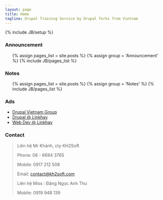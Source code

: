 ```yaml
---
layout: page
title: Home
tagline: Drupal Training Service by Drupal forks from Vietnam
---
```

{% include JB/setup %}


### Announcement
<ul class="announcements">
    {% assign pages_list = site.posts %}
    {% assign group = 'Announcement' %}
    {% include JB/pages_list %}
</ul>

### Notes
<ul class="notes">
    {% assign pages_list = site.posts %}
    {% assign group = 'Notes' %}
    {% include JB/pages_list %}
</ul>

### Ads

- [Drupal Vietnam Group](http://groups.drupal.org/node/209718)
- [Drupal @ Linkhay](http://linkhay.com/course-xay-dung-website-bang-drupal-dau-tien-tai-viet-nam/684585)
- [Web Dev @ Linkhay](http://linkhay.com/khoa-hoc-tim-hieu-drupal-tai-sai-gon-drupal-dpvn/684584)

### Contact

> Liên hệ Mr Khánh, cty KH2Soft
>
> Phone: 08 - 6684 3765
>
> Mobile: 0917 212 508
>
> Email: contact@kh2soft.com
>
> Liên hệ Miss : Đặng Ngọc Anh Thư
>
> Mobile: 0919 948 139

<style>
    .row .span12 {
        position: relative;
        min-height: 250px;
        background: url(/assets/themes/twitter/images/ninja.png) 100% 10px no-repeat;
    }
</style>
